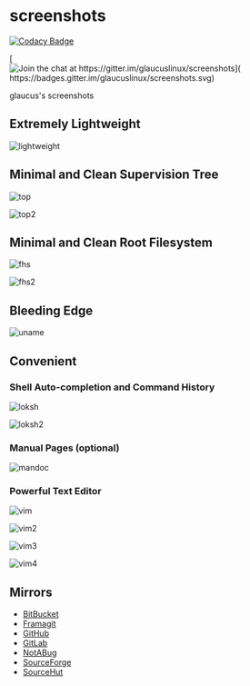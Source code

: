 # screenshots

[![Codacy Badge](https://api.codacy.com/project/badge/Grade/f09e68082938448a85726ca19de234dd)](https://app.codacy.com/gh/glaucuslinux/screenshots?utm_source=github.com&utm_medium=referral&utm_content=glaucuslinux/screenshots&utm_campaign=Badge_Grade_Dashboard)

[![Join the chat at https://gitter.im/glaucuslinux/screenshots](
https://badges.gitter.im/glaucuslinux/screenshots.svg)](
https://gitter.im/glaucuslinux/screenshots?utm_source=badge&utm_medium=badge&utm_campaign=pr-badge&utm_content=badge)

glaucus's screenshots

## Extremely Lightweight
![lightweight](https://github.com/glaucuslinux/screenshots/raw/master/lightweight.png)

## Minimal and Clean Supervision Tree
![top](https://github.com/glaucuslinux/screenshots/raw/master/top.png)

![top2](https://github.com/glaucuslinux/screenshots/raw/master/top2.png)

## Minimal and Clean Root Filesystem
![fhs](https://github.com/glaucuslinux/screenshots/raw/master/fhs.png)

![fhs2](https://github.com/glaucuslinux/screenshots/raw/master/fhs2.png)

## Bleeding Edge
![uname](https://github.com/glaucuslinux/screenshots/raw/master/uname.png)

## Convenient

### Shell Auto-completion and Command History
![loksh](https://github.com/glaucuslinux/screenshots/raw/master/loksh.png)

![loksh2](https://github.com/glaucuslinux/screenshots/raw/master/loksh2.png)

### Manual Pages (optional)
![mandoc](https://github.com/glaucuslinux/screenshots/raw/master/mandoc.png)

### Powerful Text Editor
![vim](https://github.com/glaucuslinux/screenshots/raw/master/vim.png)

![vim2](https://github.com/glaucuslinux/screenshots/raw/master/vim2.png)

![vim3](https://github.com/glaucuslinux/screenshots/raw/master/vim3.png)

![vim4](https://github.com/glaucuslinux/screenshots/raw/master/vim4.png)

## Mirrors
*   [BitBucket](https://bitbucket.org/glaucuslinux/screenshots)
*   [Framagit](https://framagit.org/glaucuslinux/screenshots)
*   [GitHub](https://github.com/glaucuslinux/screenshots)
*   [GitLab](https://gitlab.com/glaucuslinux/screenshots)
*   [NotABug](https://notabug.org/glaucuslinux/screenshots)
*   [SourceForge](https://git.code.sf.net/p/glaucuslinux/screenshots)
*   [SourceHut](https://git.sr.ht/~glaucuslinux/screenshots)
